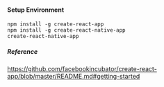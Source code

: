 #### Setup Environment
```
npm install -g create-react-app
npm install -g create-react-native-app
create-react-native-app
```


##### Reference
https://github.com/facebookincubator/create-react-app/blob/master/README.md#getting-started

#### 
